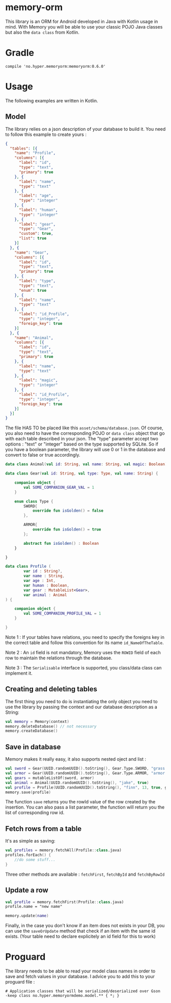 # memory-orm

This library is an ORM for Android developed in Java with Kotlin usage in mind.
With Memory you will be able to use your classic POJO Java classes but also the
`data class` from Kotlin.

# Gradle

```
compile 'no.hyper.memoryorm:memoryorm:0.6.0'
```

# Usage

The following examples are written in Kotlin.

## Model

The library relies on a json description of your database to build it. You need to follow this example to create yours : 

``` json
{
  "tables": [{
    "name": "Profile",
    "columns": [{
      "label": "id",
      "type": "text",
      "primary": true
    }, {
      "label": "name",
      "type": "text"
    }, {
      "label": "age",
      "type": "integer"
    }, {
      "label": "human",
      "type": "integer"
    }, {
      "label": "gear",
      "type": "Gear",
      "custom": true,
      "list": true
    }]
  }, {
    "name": "Gear",
    "columns": [{
      "label": "id",
      "type": "text",
      "primary": true
    }, {
      "label": "type",
      "type": "text",
      "enum": true
    }, {
      "label": "name",
      "type": "text"
    }, {
      "label": "id_Profile",
      "type": "integer",
      "foreign_key": true
    }]
  }, {
    "name": "Animal",
    "columns": [{
      "label": "id",
      "type": "text",
      "primary": true
    }, {
      "label": "name",
      "type": "text"
    }, {
      "label": "magic",
      "type": "integer"
    }, {
      "label": "id_Profile",
      "type": "integer",
      "foreign_key": true
    }]
  }]
}
```

The file HAS TO be placed like this `asset/schema/database.json`. Of course, you also need to have the corresponding POJO or `data class` object that go with each table described in your json. The "type" parameter accept two options : "text" or "integer" based on the type supported by SQLite. So if you have a boolean parameter, the library will use 0 or 1 in the database and convert to false or true accordingly. 

``` kotlin
data class Animal(val id: String, val name: String, val magic: Boolean)

data class Gear(val id: String, val type: Type, val name: String) {

    companion object {
        val SOME_COMPANION_GEAR_VAL = 1
    }

    enum class Type {
        SWORD{
            override fun isGolden() = false
        },

        ARMOR{
            override fun isGolden() = true
        };

        abstract fun isGolden() : Boolean
    }

}

data class Profile (
        var id : String?,
        var name : String,
        var age : Int,
        var human : Boolean,
        var gear : MutableList<Gear>,
        var animal : Animal
) {

    companion object {
        val SOME_COMPANION_PROFILE_VAL = 1
    }

}
```
Note 1 : If your tables have relations, you need to specify the foreigns key in the correct table and follow this convention for its name `id_NameOfTheTable`.

Note 2 : An `id` field is not mandatory, Memory uses the `ROWID` field of each row to maintain the relations through the database.

Note 3 : The `Serialisable` interface is supported, you class/data class can implement it.

## Creating and deleting tables

The first thing you need to do is instantiating the only object you need to use the library by passing the context and our database description as a String:

``` kotlin
val memory = Memory(context)
memory.deleteDatabase() // not necessary
memory.createDatabase()
```

## Save in database

Memory makes it really easy, it also supports nested oject and list : 

``` kotlin
val sword = Gear(UUID.randomUUID().toString(), Gear.Type.SWORD, "grass sword")
val armor = Gear(UUID.randomUUID().toString(), Gear.Type.ARMOR, "armor of zeldron")
val gears = mutableListOf(sword, armor)
val animal = Animal(UUID.randomUUID().toString(), "jake", true)
val profile = Profile(UUID.randomUUID().toString(), "finn", 13, true, gears, animal)
memory.save(profile)
```

The function `save` returns you the rowId value of the row created by the insertion. You can also pass a list parameter, the function will return you the list of corresponding row id.

## Fetch rows from a table

It's as simple as saving:

``` kotlin
val profiles = memory.fetchAll(Profile::class.java)
profiles.forEach() {
    //do some stuff...
}
```

Three other methods are available : `fetchFirst`, `fetchById` and `fetchByRowId`

## Update a row

```kotlin
val profile = memory.fetchFirst(Profile::class.java)
profile.name = "new name"

memory.update(name)
```

Finally, in the case you don't know if an item does not exists in your DB, you can use the `saveOrUpdate` method that check if an item with the same id exists. (Your table need to declare explicitely an id field for this to work)

# Proguard
The library needs to be able to read your model class names in order to save and fetch values in your database. I advice you to add this to your proguard file : 

```
# Application classes that will be serialized/deserialized over Gson
-keep class no.hyper.memoryormdemo.model.** { *; }
```
